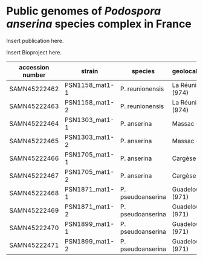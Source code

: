 # Public genomes of _Podospora anserina_ species complex in France

Insert publication here.

Insert Bioproject here.

| accession number | strain         | species           | geolocalization  | collection date |
|------------------|----------------|-------------------|------------------|-----------------|
| SAMN45222462     | PSN1158_mat1-1 | P. reunionensis   | La Réunion (974) | 2022            |
| SAMN45222463     | PSN1158_mat1-2 | P. reunionensis   | La Réunion (974) | 2022            |
| SAMN45222464     | PSN1303_mat1-1 | P. anserina       | Massac (31)      | 2022            |
| SAMN45222465     | PSN1303_mat1-2 | P. anserina       | Massac (31)      | 2022            |
| SAMN45222466     | PSN1705_mat1-1 | P. anserina       | Cargèse (2A)     | 2023            |
| SAMN45222467     | PSN1705_mat1-2 | P. anserina       | Cargèse (2A)     | 2023            |
| SAMN45222468     | PSN1871_mat1-1 | P. pseudoanserina | Guadeloupe (971) | 2024            |
| SAMN45222469     | PSN1871_mat1-2 | P. pseudoanserina | Guadeloupe (971) | 2024            |
| SAMN45222470     | PSN1899_mat1-1 | P. pseudoanserina | Guadeloupe (971) | 2024            |
| SAMN45222471     | PSN1899_mat1-2 | P. pseudoanserina | Guadeloupe (971) | 2024            |
